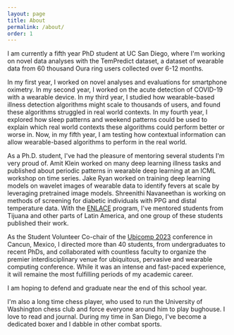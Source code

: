 ```yaml
---
layout: page
title: About
permalink: /about/
order: 1
---
```


I am currently a fifth year PhD student at UC San Diego, where I'm working on novel data analyses with the TemPredict dataset, a dataset of wearable data from 60 thousand Oura ring users collected over 6-12 months.

In my first year, I worked on novel analyses and evaluations for smartphone oximetry. In my second year, I worked on the acute detection of COVID-19 with a wearable device. In my third year, I studied how wearable-based illness detection algorithms might scale to thousands of users, and found these algorithms struggled in real world contexts. In my fourth year, I explored how sleep patterns and weekend patterns could be used to explain which real world contexts these algorithms could perform better or worse in. Now, in my fifth year, I am testing how contextual information can allow wearable-based algorithms to perform in the real world.

As a Ph.D. student, I've had the pleasure of mentoring several students I'm very proud of. Amit Klein worked on many deep learning illness tasks and published about periodic patterns in wearable deep learning at an ICML workshop on time series. Jake Ryan worked on training deep learning models on wavelet images of wearable data to identify fevers at scale by leveraging pretrained image models. Shreenithi Navaneethan is working on methods of screening for diabetic individuals with PPG and distal temperature data. With the [ENLACE](https://summer.ucsd.edu/program-finder/enlace.html) program, I've mentored students from Tijuana and other parts of Latin America, and one group of these students published their work. 

As the Student Volunteer Co-chair of the [Ubicomp 2023](https://www.ubicomp.org/ubicomp-iswc-2023/) conference in Cancun, Mexico, I directed more than 40 students, from undergraduates to recent PhDs, and collaborated with countless faculty to organize the premier interdisciplinary venue for ubiquitous, pervasive and wearable computing conference. While it was an intense and fast-paced experience, it will remaine the most fulfilling periods of my academic career.

I am hoping to defend and graduate near the end of this school year. 

I'm also a long time chess player, who used to run the University of Washington chess club and force everyone around him to play bughouse. I love to read and journal. During my time in San Diego, I've become a dedicated boxer and I dabble in other combat sports.
